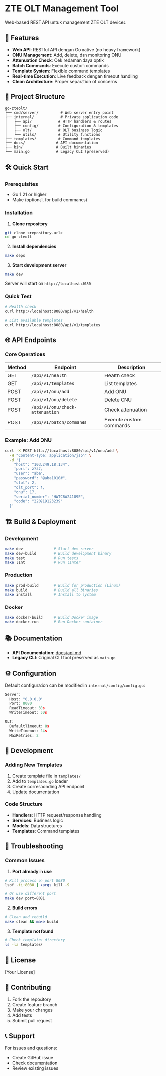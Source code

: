 # ZTE OLT Management Tool

Web-based REST API untuk management ZTE OLT devices.

## 🚀 Features

- **Web API**: RESTful API dengan Go native (no heavy framework)
- **ONU Management**: Add, delete, dan monitoring ONU
- **Attenuation Check**: Cek redaman daya optik
- **Batch Commands**: Execute custom commands
- **Template System**: Flexible command templates
- **Real-time Execution**: Live feedback dengan timeout handling
- **Clean Architecture**: Proper separation of concerns

## 📁 Project Structure

```
go-zteolt/
├── cmd/server/          # Web server entry point
├── internal/            # Private application code
│   ├── api/            # HTTP handlers & routes
│   ├── config/         # Configuration & templates
│   ├── olt/            # OLT business logic
│   └── utils/          # Utility functions
├── templates/          # Command templates
├── docs/              # API documentation
├── bin/               # Built binaries
└── main.go            # Legacy CLI (preserved)
```

## 🛠️ Quick Start

### Prerequisites
- Go 1.21 or higher
- Make (optional, for build commands)

### Installation

1. **Clone repository**
```bash
git clone <repository-url>
cd go-zteolt
```

2. **Install dependencies**
```bash
make deps
```

3. **Start development server**
```bash
make dev
```

Server will start on `http://localhost:8080`

### Quick Test

```bash
# Health check
curl http://localhost:8080/api/v1/health

# List available templates
curl http://localhost:8080/api/v1/templates
```

## 🌐 API Endpoints

### Core Operations

| Method | Endpoint | Description |
|--------|----------|-------------|
| GET | `/api/v1/health` | Health check |
| GET | `/api/v1/templates` | List templates |
| POST | `/api/v1/onu/add` | Add ONU |
| POST | `/api/v1/onu/delete` | Delete ONU |
| POST | `/api/v1/onu/check-attenuation` | Check attenuation |
| POST | `/api/v1/batch/commands` | Execute custom commands |

### Example: Add ONU

```bash
curl -X POST http://localhost:8080/api/v1/onu/add \
  -H "Content-Type: application/json" \
  -d '{
    "host": "103.249.18.134",
    "port": 2727,
    "user": "aba",
    "password": "@aba1010#",
    "slot": 2,
    "olt_port": 4,
    "onu": 17,
    "serial_number": "HWTC8A24189E",
    "code": "220219123239"
  }'
```

## 🏗️ Build & Deployment

### Development
```bash
make dev              # Start dev server
make dev-build        # Build development binary
make test             # Run tests
make lint             # Run linter
```

### Production
```bash
make prod-build       # Build for production (Linux)
make build            # Build all binaries
make install          # Install to system
```

### Docker
```bash
make docker-build     # Build Docker image
make docker-run       # Run Docker container
```

## 📚 Documentation

- **API Documentation**: [docs/api.md](docs/api.md)
- **Legacy CLI**: Original CLI tool preserved as `main.go`

## ⚙️ Configuration

Default configuration can be modified in `internal/config/config.go`:

```go
Server:
  Host: "0.0.0.0"
  Port: 8080
  ReadTimeout: 30s
  WriteTimeout: 30s

OLT:
  DefaultTimeout: 8s
  WriteTimeout: 24s
  MaxRetries: 2
```

## 🔧 Development

### Adding New Templates

1. Create template file in `templates/`
2. Add to `templates.go` loader
3. Create corresponding API endpoint
4. Update documentation

### Code Structure

- **Handlers**: HTTP request/response handling
- **Services**: Business logic
- **Models**: Data structures
- **Templates**: Command templates

## 🐛 Troubleshooting

### Common Issues

1. **Port already in use**
```bash
# Kill process on port 8080
lsof -ti:8080 | xargs kill -9

# Or use different port
make dev port=8081
```

2. **Build errors**
```bash
# Clean and rebuild
make clean && make build
```

3. **Template not found**
```bash
# Check templates directory
ls -la templates/
```

## 📄 License

[Your License]

## 🤝 Contributing

1. Fork the repository
2. Create feature branch
3. Make your changes
4. Add tests
5. Submit pull request

## 📞 Support

For issues and questions:
- Create GitHub issue
- Check documentation
- Review existing issues